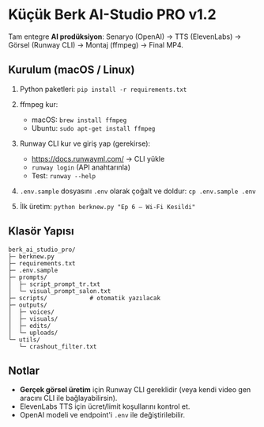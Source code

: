 # Küçük Berk AI-Studio **PRO** v1.2

Tam entegre **AI prodüksiyon**: Senaryo (OpenAI) → TTS (ElevenLabs) → Görsel (Runway CLI) → Montaj (ffmpeg) → Final MP4.

## Kurulum (macOS / Linux)
1) Python paketleri: `pip install -r requirements.txt`
2) ffmpeg kur:
   - macOS: `brew install ffmpeg`
   - Ubuntu: `sudo apt-get install ffmpeg`

3) Runway CLI kur ve giriş yap (gerekirse):
   - https://docs.runwayml.com/ → CLI yükle
   - `runway login` (API anahtarınla)
   - Test: `runway --help`

4) `.env.sample` dosyasını `.env` olarak çoğalt ve doldur: `cp .env.sample .env`
5) İlk üretim: `python berknew.py "Ep 6 – Wi-Fi Kesildi"`

## Klasör Yapısı
```
berk_ai_studio_pro/
├─ berknew.py
├─ requirements.txt
├─ .env.sample
├─ prompts/
│  ├─ script_prompt_tr.txt
│  └─ visual_prompt_salon.txt
├─ scripts/            # otomatik yazılacak
├─ outputs/
│  ├─ voices/
│  ├─ visuals/
│  ├─ edits/
│  └─ uploads/
└─ utils/
   └─ crashout_filter.txt
```

## Notlar
- **Gerçek görsel üretim** için Runway CLI gereklidir (veya kendi video gen aracını CLI ile bağlayabilirsin).
- ElevenLabs TTS için ücret/limit koşullarını kontrol et.
- OpenAI modeli ve endpoint'i `.env` ile değiştirilebilir.
